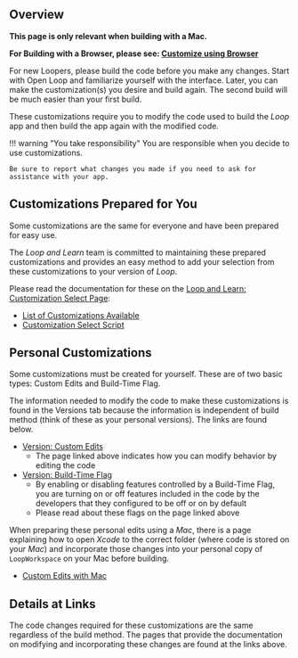 ## Overview

**This page is only relevant when building with a Mac.**

**For Building with a Browser, please see: [Customize using Browser](../browser/custom-browser.md)**

For new Loopers, please build the code before you make any changes. Start with Open Loop and familiarize yourself with the interface. Later, you can make the customization(s) you desire and build again. The second build will be much easier than your first build.

These customizations require you to modify the code used to build the *Loop* app and then build the app again with the modified code.

!!! warning "You take responsibility"
    You are responsible when you decide to use customizations.

    Be sure to report what changes you made if you need to ask for assistance with your app.

## Customizations Prepared for You

Some customizations are the same for everyone and have been prepared for easy use.

The *Loop and Learn* team is committed to maintaining these prepared customizations and provides an easy method to add your selection from these customizations to your version of *Loop*.

Please read the documentation for these on the [Loop and Learn: Customization Select Page](https://www.loopandlearn.org/custom-code):

* [List of Customizations Available](https://www.loopandlearn.org/custom-code/#custom-list)
* [Customization Select Script](https://www.loopandlearn.org/custom-code/#customization-select)

## Personal Customizations

Some customizations must be created for yourself. These are of two basic types: Custom Edits and Build-Time Flag.

The information needed to modify the code to make these customizations is found in the Versions tab because the information is independent of build method (think of these as your personal versions). The links are found below.

* [Version: Custom Edits](../version/code-custom-edits.md)
    * The page linked above indicates how you can modify behavior by editing the code
* [Version: Build-Time Flag](../version/build-time-flag.md)
    * By enabling or disabling features controlled by a Build-Time Flag, you are turning on or off features included in the code by the developers that they configured to be off or on by default
    * Please read about these flags on the page linked above

When preparing these personal edits using a *Mac*, there is a page explaining how to open *Xcode* to the correct folder (where code is stored on your *Mac*) and incorporate those changes into your personal copy of `LoopWorkspace` on your Mac before building.

* [Custom Edits with Mac](edit-mac.md)

## Details at Links

The code changes required for these customizations are the same regardless of the build method. The pages that provide the documentation on modifying and incorporating these changes are found at the links above.
